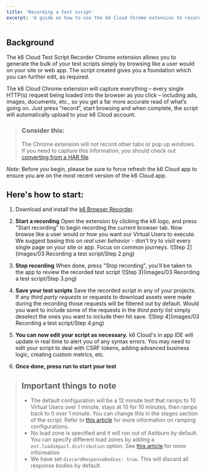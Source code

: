 ```yaml
---
title: 'Recording a test script'
excerpt: 'A guide on how to use the k6 Cloud Chrome extension to record user behavior to quickly create load test scripts.'
---
```


## Background


The k6 Cloud Test Script Recorder Chrome extension allows you to generate the bulk of your test scripts simply by browsing like a user would on your site or web app.  The script created gives you a foundation which you can further edit, as required.

The k6 Cloud Chrome extension will capture everything – every single HTTP(s) request being loaded into the browser as you click – including ads, images, documents, etc., so you get a far more accurate read of what’s going on. Just press “record”, start browsing and when complete, the script will automatically upload to your k6 Cloud account.

>### Consider this:
> The Chrome extension will not record other tabs or pop up windows. If you need to capture this information, you should check out [converting from a HAR file](/using-k6/session-recording-har-support).

*Note:* Before you begin, please be sure to force refresh the k6 Cloud app to ensure you are on the most recent version of the k6 Cloud app.

## Here's how to start:

  1. Download and install the <a href="https://chrome.google.com/webstore/detail/k6-browser-recorder/phjdhndljphphehjpgbmpocddnnmdbda">k6 Browser Recorder</a>.

  2. **Start a recording**
    Open the extension by clicking the k6 logo, and press "Start recording" to begin recording the current browser tab. Now browse like a user would or how you want our Virtual Users to execute. We suggest basing this on _real user behavior_ - don't try to visit every single page on your site or app. Focus on common journeys.
![Step 2](images/03 Recording a test script/Step 2.png)

  3. **Stop recording**
    When done, press "Stop recording", you'll be taken to the app to review the recorded test script
![Step 3](images/03 Recording a test script/Step 3.png)

  4. **Save your test scripts**
    Save the recorded script in any of your projects.  
    If any _third party requests_ or requests to download assets were made during the recording those requests will be filtered out by default.
    Would you want to include some of the requests in the _third party list_ simply deselect the ones you want to include then hit save.
![Step 4](images/03 Recording a test script/Step 4.png)

  5. **You can now edit your script as necessary.**  k6 Cloud's in app IDE will update in real time to alert you of any syntax errors. You may need to edit your script to deal with CSRF tokens, adding advanced business logic, creating custom metrics, etc.

  6. **Once done, press run to start your test**


> ## Important things to note
>
> - The default configuration will be a 12 minute test that ramps to 10 Virtual Users over 1 minute, stays at 10 for 10 minutes, then ramps back to 0 over 1 minute. You can change this in the stages section of the script. Refer to [this article](/test-types/introduction) for more information on ramping configurations.
> - No load zone is specified and it will run out of Ashburn by default. You can specify different load zones by adding a `ext.loadimpact.distribution` option. See [this article](/using-k6/options) for more information
> - We have set `discardResponseBodies: true`.  This will discard all response bodies by default.
